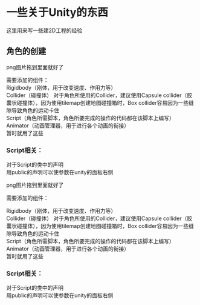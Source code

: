 # 一些关于Unity的东西
这里用来写一些建2D工程的经验
## 角色的创建
<p>
png图片拖到里面就好了

需要添加的组件：<br>
Rigidbody（刚体，用于改变速度、作用力等）<br>
Collider（碰撞体）
对于角色所使用的Collider，建议使用Capsule collider（胶囊状碰撞体），因为使用tilemap创建地图碰撞箱时，Box collider容易因为一些缝隙导致角色的运动卡住<br>
Script（角色所需脚本，角色所要完成的操作的代码都在该脚本上编写）<br>
Animator（动画管理器，用于进行各个动画的衔接）<br>
暂时就用了这些<br>
### Script相关：
对于Script的类中的声明<br>
用public的声明可以使参数在unity的面板右侧
</p>
png图片拖到里面就好了

需要添加的组件：

Rigidbody（刚体，用于改变速度、作用力等）<br>
Collider（碰撞体）
对于角色所使用的Collider，建议使用Capsule collider（胶囊状碰撞体），因为使用tilemap创建地图碰撞箱时，Box collider容易因为一些缝隙导致角色的运动卡住<br>
Script（角色所需脚本，角色所要完成的操作的代码都在该脚本上编写）<br>
Animator（动画管理器，用于进行各个动画的衔接）<br>
暂时就用了这些<br>

### Script相关：

对于Script的类中的声明<br>
用public的声明可以使参数在unity的面板右侧
</p>
